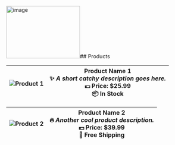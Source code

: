 <img width="198" height="141" alt="image" src="https://github.com/user-attachments/assets/5ff8c684-b1f2-4e1c-af6c-26445b116a48" />## Products

| ![Product 1](res/images/prod-1) | **Product Name 1**  <br> ✨ *A short catchy description goes here.* <br> 💵 **Price:** $25.99 <br> 📦 **In Stock** |
|----------------------------------------------|-----------------------------------------------------------------------------------------------------------------------------------------|

| ![Product 2](https://via.placeholder.com/100) | **Product Name 2**  <br> 🔥 *Another cool product description.* <br> 💵 **Price:** $39.99 <br> 🚚 **Free Shipping** |
|----------------------------------------------|-----------------------------------------------------------------------------------------------------------------------------------------|
